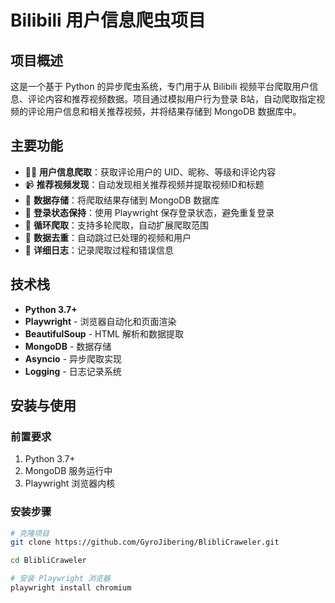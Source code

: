 # Bilibili 用户信息爬虫项目

## 项目概述

这是一个基于 Python 的异步爬虫系统，专门用于从 Bilibili 视频平台爬取用户信息、评论内容和推荐视频数据。项目通过模拟用户行为登录 B站，自动爬取指定视频的评论用户信息和相关推荐视频，并将结果存储到 MongoDB 数据库中。

## 主要功能

- 🕵️‍♂️ **用户信息爬取**：获取评论用户的 UID、昵称、等级和评论内容
- 📹 **推荐视频发现**：自动发现相关推荐视频并提取视频ID和标题
- 💾 **数据存储**：将爬取结果存储到 MongoDB 数据库
- 🔐 **登录状态保持**：使用 Playwright 保存登录状态，避免重复登录
- 🔁 **循环爬取**：支持多轮爬取，自动扩展爬取范围
- 🚫 **数据去重**：自动跳过已处理的视频和用户
- 📝 **详细日志**：记录爬取过程和错误信息

## 技术栈

- **Python 3.7+**
- **Playwright** - 浏览器自动化和页面渲染
- **BeautifulSoup** - HTML 解析和数据提取
- **MongoDB** - 数据存储
- **Asyncio** - 异步爬取实现
- **Logging** - 日志记录系统

## 安装与使用

### 前置要求

1. Python 3.7+
2. MongoDB 服务运行中
3. Playwright 浏览器内核

### 安装步骤

```bash
# 克隆项目
git clone https://github.com/GyroJibering/BlibliCraweler.git

cd BlibliCraweler

# 安装 Playwright 浏览器
playwright install chromium

